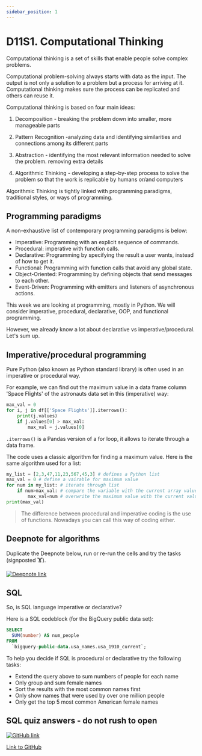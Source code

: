 ```yaml
---
sidebar_position: 1
---
```


# D11S1. Computational Thinking

Computational thinking is a set of skills that enable people solve complex problems.

Computational problem-solving always starts with data as the input.
The output is not only a solution to a problem but a process for arriving at it. Computational thinking makes sure the process can be replicated and others can reuse it.

Computational thinking is based on four main ideas:

1. Decomposition - breaking the problem down into smaller, more manageable parts

2. Pattern Recognition -analyzing data and identifying similarities and connections among its different parts

3. Abstraction - identifying the most relevant information needed to solve the problem. removing extra details

4. Algorithmic Thinking - developing a step-by-step process to solve the problem so that the work is replicable by humans or/and computers

Algorithmic Thinking is tightly linked with programming paradigms, traditional styles, or ways of programming. 

## Programming paradigms

A non-exhaustive list of contemporary programming paradigms is below:

- Imperative: Programming with an explicit sequence of commands.
- Procedural: imperative with function calls.
- Declarative: Programming by specifying the result a user wants, instead of how to get it.
- Functional: Programming with function calls that avoid any global state.
- Object-Oriented: Programming by defining objects that send messages to each other.
- Event-Driven: Programming with emitters and listeners of asynchronous actions.

This week we are looking at programming, mostly in Python. We will consider imperative, procedural, declarative, OOP, and functional programming.

However, we already know a lot about declarative vs imperative/procedural. Let's sum up.

## Imperative/procedural programming

Pure Python (also known as Python standard library) is often used in an imperative or procedural way.

For example, we can find out the maximum value in a data frame column 'Space Flights' of the astronauts data set in this (imperative) way:

```python
max_val = 0
for i, j in df[['Space Flights']].iterrows():
    print(j.values)
    if j.values[0] > max_val:
        max_val = j.values[0]
```

`.iterrows()` is a Pandas version of a for loop, it allows to iterate through a data frame.

The code uses a classic algorithm for finding a maximum value. Here is the same algorithm used for a list:

```python
my_list = [2,3,47,11,23,567,45,3] # defines a Python list
max_val = 0 # define a vairable for maximum value
for num in my_list: # iterate through list
    if num>max_val: # compare the variable with the current array value
        max_val=num # overwrite the maximum value with the current value in a list
print(max_val)
```

> The difference between procedural and imperative coding is the use of functions. Nowadays you can call this way of coding either.

## Deepnote for algorithms

Duplicate the Deepnote below, run or re-run the cells and try the tasks (signposted 🏋️).

[<img
    src="/img/icons/deepnote-logo.svg"
    alt="Deepnote link"
/>](https://deepnote.com/project/declarative-procedural-nRnFVJh_T_OwpCzCM28sPA/%2Fnotebook.ipynb)

## SQL

So, is SQL language imperative or declarative?

Here is a SQL codeblock (for the BigQuery public data set):

```sql
SELECT
  SUM(number) AS num_people
FROM
  `bigquery-public-data.usa_names.usa_1910_current`;
```

To help you decide if SQL is procedural or declarative try the following tasks:

- Extend the query above to sum numbers of people for each name
- Only group and sum female names
- Sort the results with the most common names first
- Only show names that were used by over one million people
- Only get the top 5 most common American female names

## SQL quiz answers - do not rush to open

[<img
    src="/img/icons/github-logo.svg"
    alt="GitHub link"
/>](https://github.com/EDGENortheastern/sql-is-declarative-answers/blob/main/README.md)

[Link to GitHub](https://github.com/EDGENortheastern/sql-is-declarative-answers/blob/main/README.md)
